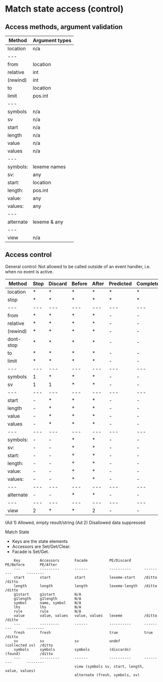 # Match state access (control)

## Access methods, argument validation

|Method|Argument types|
|---|---|
|location	|n/a|
|---||
|from		|location	|
|relative	|int		|
|(rewind)	|int		|
|to		|location	|
|limit		|pos.int	|
|---||
|symbols	|n/a|
|sv		|n/a|
|start		|n/a|
|length		|n/a|
|value		|n/a|
|values		|n/a|
|---||
|symbols:	|lexeme names	|
|sv:		|any		|
|start:		|location	|
|length:	|pos.int	|
|value:		|any		|
|values:	|any		|
|---||
|alternate	|lexeme & any	|
|---||
|view		|n/a|

## Access control

General control: Not allowed to be called outside of an event handler,
i.e. when no event is active.

|Method|Stop|Discard|Before|After|Predicted|Completed|Nulled|
|---|---|---|---|---|---|---|---|
|location	|*|*|*|*|*|*|*|
|stop		|*|*|*|*|*|*|*|
|---|---|---|---|---|---|---|---|
|from		|*|*|*|*|-|-|-|
|relative	|*|*|*|*|-|-|-|
|(rewind)	|*|*|*|*|-|-|-|
|dont-stop	|*|*|*|*|-|-|-|
|to		|*|*|*|*|-|-|-|
|limit		|*|*|*|*|-|-|-|
|---|---|---|---|---|---|---|---|
|symbols	|1|*|*|*|-|-|-|
|sv		|1|1|*|*|-|-|-|
|---|---|---|---|---|---|---|---|
|start		|-|*|*|*|-|-|-|
|length		|-|*|*|*|-|-|-|
|value		|-|*|*|*|-|-|-|
|values		|-|*|*|*|-|-|-|
|---|---|---|---|---|---|---|---|
|symbols:	|-|-|*|*|-|-|-|
|sv:		|-|-|*|*|-|-|-|
|start:		|-|-|*|*|-|-|-|
|length:	|-|-|*|*|-|-|-|
|value:		|-|-|*|*|-|-|-|
|values:	|-|-|*|*|-|-|-|
|---|---|---|---|---|---|---|---|
|alternate	|-|-|*|*|-|-|-|
|---|---|---|---|---|---|---|---|
|view		|2|*|*|2|-|-|-|

(Ad 1) Allowed, empty result/string
(Ad 2) Disallowed data suppressed


Match State

- Keys are the state elements
- Accessors are Set/Get/Clear.
- Facade is Set/Get.

```
    Key         Accessors       Facade          PE/Discard      PE/Before       PE/After
    ---         ---------       ------          ----------      ---------       --------
    start       start           start           lexeme-start    /ditto          /ditto
    length      length          length          lexeme-length   /ditto          /ditto
    g1start     g1start         N/A
    g1length    g1length        N/A
    symbol      name, symbol    N/A
    lhs         lhs             N/A
    rule        rule            N/A
    value       value, values   value, values   lexeme          /ditto          /ditto
    ---         ---------       ------          ----------      ---------       --------
    fresh       fresh                           true            true            /ditto
    sv          sv              sv              undef           (collected sv)  /ditto
    symbols     symbols         symbols         (discards)      (found)         /ditto
    ---         ---------       ------          ----------      ---------       --------
                                view (symbols sv, start, length, value, values)
                                alternate (fresh, symbols, sv)
```
